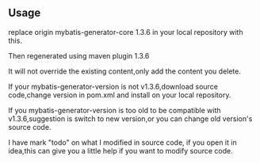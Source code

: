 ## Usage

replace  origin mybatis-generator-core 1.3.6 in your local repository with this.

Then regenerated using maven plugin 1.3.6

It will not override the existing content,only add the content you delete.

If your mybatis-generator-version is not v1.3.6,download source code,change version in pom.xml and install on your local repository.

If you mybatis-generator-version is too old to be compatible with v1.3.6,suggestion is switch to new version,or you can change old version's source code.

I have mark "todo" on what I modified in source code, if you open it in idea,this can give you a little help  if you want to modify source code.
